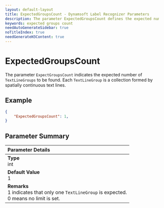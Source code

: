 ```yaml
---
layout: default-layout
title: ExpectedGroupsCount - Dynamsoft Label Recognizer Parameters
description: The parameter ExpectedGroupsCount defines the expected number of TextLineGroups to be found.
keywords: expected groups count
needAutoGenerateSidebar: true
noTitleIndex: true
needGenerateH3Content: true
---
```


# ExpectedGroupsCount

The parameter `ExpectGroupsCount` indicates the expected number of `TextLineGroups` to be found. Each `TextLineGroup` is a collection formed by spatially continuous text lines.

## Example

```json
{
    "ExpectedGroupsCount": 1,
}
```

## Parameter Summary

| Parameter Details |
| :----------------------------------- |
| **Type**<br>int |
| **Default Value**<br>1 |
| **Remarks**<br>1 indicates that only one `TextLineGroup` is expected.<br>0 means no limit is set.|
